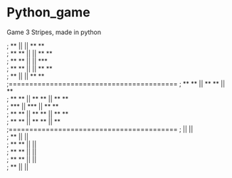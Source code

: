 # Python_game
Game 3 Stripes, made in python


;     **     ||            ||   **   **    
;   **  **   ||            ||    ** **     
;   **  **   ||            ||     ***      
;   **  **   ||            ||    ** **     
;     **     ||            ||   **   **    
;=========================================
;   **   **  ||   **   **  ||     **       
;    ** **   ||    ** **   ||   **  **     
;     ***    ||     ***    ||   **  **     
;    ** **   ||    ** **   ||   **  **     
;   **   **  ||   **   **  ||     **       
;=========================================
;            ||            ||              
;     **     ||            ||              
;   **  **   ||            ||              
;   **  **   ||            ||              
;   **  **   ||            ||              
;     **     ||            ||             
     

